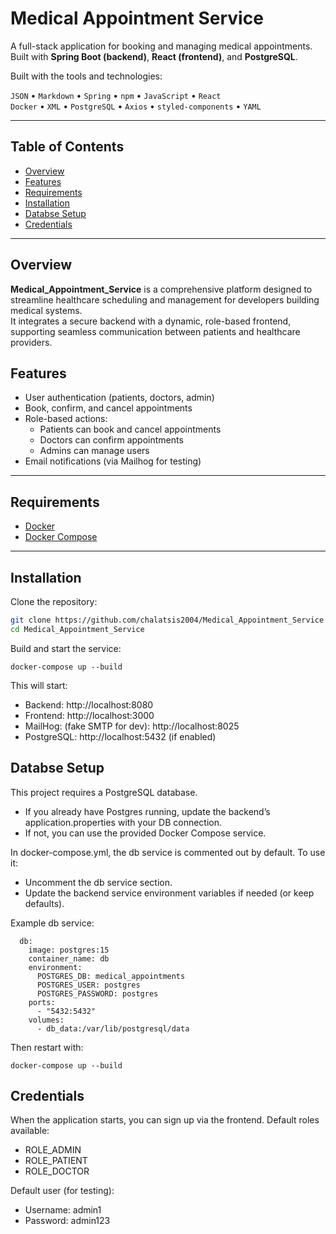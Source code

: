 # Medical Appointment Service

A full-stack application for booking and managing medical appointments.  
Built with **Spring Boot (backend)**, **React (frontend)**, and **PostgreSQL**.

Built with the tools and technologies:

`JSON` • `Markdown` • `Spring` • `npm` • `JavaScript` • `React`  
`Docker` • `XML` • `PostgreSQL` • `Axios` • `styled-components` • `YAML`

---

## Table of Contents

- [Overview](#overview)
- [Features](#features)
- [Requirements](#requirements)
- [Installation](#installation)
- [Databse Setup](#databse_setup)
- [Credentials](#credentials)

---
## Overview

**Medical_Appointment_Service** is a comprehensive platform designed to streamline healthcare scheduling and management for developers building medical systems.  
It integrates a secure backend with a dynamic, role-based frontend, supporting seamless communication between patients and healthcare providers.


## Features
- User authentication (patients, doctors, admin)
- Book, confirm, and cancel appointments
- Role-based actions:
  - Patients can book and cancel appointments
  - Doctors can confirm appointments
  - Admins can manage users
- Email notifications (via Mailhog for testing)

---

## Requirements
- [Docker](https://docs.docker.com/get-docker/)
- [Docker Compose](https://docs.docker.com/compose/)

---

## Installation 

Clone the repository:
```bash
git clone https://github.com/chalatsis2004/Medical_Appointment_Service
cd Medical_Appointment_Service
```
Build and start the service:
```
docker-compose up --build
```
This will start:
- Backend: http://localhost:8080
- Frontend: http://localhost:3000
- MailHog: (fake SMTP for dev): http://localhost:8025
- PostgreSQL: http://localhost:5432 (if enabled)

## Databse Setup
This project requires a PostgreSQL database.
- If you already have Postgres running, update the backend’s application.properties with your DB connection.
- If not, you can use the provided Docker Compose service.

In docker-compose.yml, the db service is commented out by default.
To use it:
- Uncomment the db service section.
- Update the backend service environment variables if needed (or keep defaults).

Example db service:
```
  db:
    image: postgres:15
    container_name: db
    environment:
      POSTGRES_DB: medical_appointments
      POSTGRES_USER: postgres
      POSTGRES_PASSWORD: postgres
    ports:
      - "5432:5432"
    volumes:
      - db_data:/var/lib/postgresql/data
```
Then restart with: 
```
docker-compose up --build
```

## Credentials
When the application starts, you can sign up via the frontend.
Default roles available:
- ROLE_ADMIN
- ROLE_PATIENT
- ROLE_DOCTOR

Default user (for testing):
- Username: admin1
- Password: admin123
